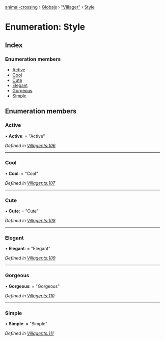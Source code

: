 [animal-crossing](../README.md) › [Globals](../globals.md) › ["Villager"](../modules/_villager_.md) › [Style](_villager_.style.md)

# Enumeration: Style

## Index

### Enumeration members

* [Active](_villager_.style.md#active)
* [Cool](_villager_.style.md#cool)
* [Cute](_villager_.style.md#cute)
* [Elegant](_villager_.style.md#elegant)
* [Gorgeous](_villager_.style.md#gorgeous)
* [Simple](_villager_.style.md#simple)

## Enumeration members

###  Active

• **Active**: = "Active"

*Defined in [Villager.ts:106](https://github.com/Norviah/animal-crossing/blob/c9eb585/module/types/Villager.ts#L106)*

___

###  Cool

• **Cool**: = "Cool"

*Defined in [Villager.ts:107](https://github.com/Norviah/animal-crossing/blob/c9eb585/module/types/Villager.ts#L107)*

___

###  Cute

• **Cute**: = "Cute"

*Defined in [Villager.ts:108](https://github.com/Norviah/animal-crossing/blob/c9eb585/module/types/Villager.ts#L108)*

___

###  Elegant

• **Elegant**: = "Elegant"

*Defined in [Villager.ts:109](https://github.com/Norviah/animal-crossing/blob/c9eb585/module/types/Villager.ts#L109)*

___

###  Gorgeous

• **Gorgeous**: = "Gorgeous"

*Defined in [Villager.ts:110](https://github.com/Norviah/animal-crossing/blob/c9eb585/module/types/Villager.ts#L110)*

___

###  Simple

• **Simple**: = "Simple"

*Defined in [Villager.ts:111](https://github.com/Norviah/animal-crossing/blob/c9eb585/module/types/Villager.ts#L111)*

